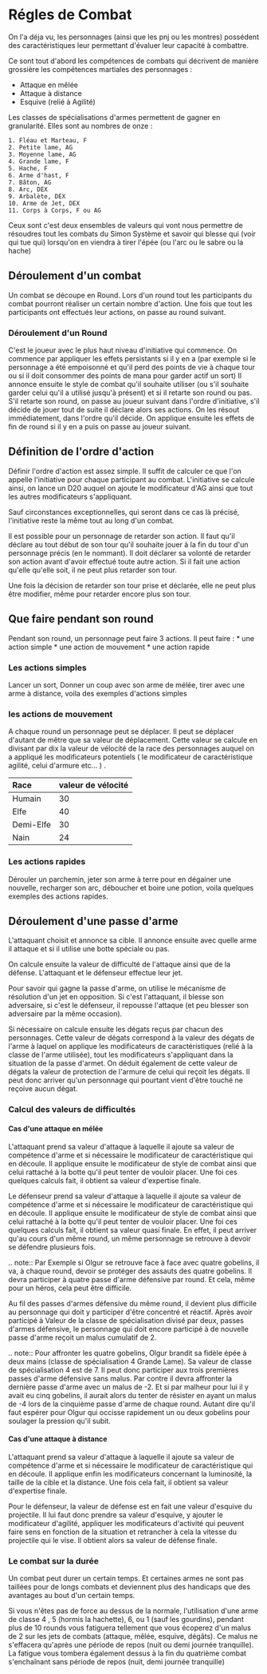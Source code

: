 # Régles de Combat


On l'a déja vu, les personnages (ainsi que les pnj ou les montres) possédent des caractéristiques leur permettant d'évaluer leur capacité à combattre. 

Ce sont tout d'abord les compétences de combats qui décrivent de manière grossière les compétences martiales des personnages  : 
 
 * Attaque en mêlée
 * Attaque à distance
 * Esquive (relié à Agilité)
      
Les classes de spécialisations d'armes permettent de gagner en granularité. Elles sont au nombres de onze : 

    1. Fléau et Marteau, F  
    2. Petite lame, AG
    3. Moyenne lame, AG
    4. Grande lame, F  
    5. Hache, F  
    6. Arme d'hast, F  
    7. Bâton, AG
    8. Arc, DEX 
    9. Arbalète, DEX  
    10. Arme de Jet, DEX  
    11. Corps à Corps, F ou AG
        
Ceux sont c'est deux ensembles de valeurs qui vont nous permettre de résoudres tout les combats du Simon Système et savoir qui blesse qui (voir qui tue qui) lorsqu'on en viendra à tirer l'épée (ou l'arc ou le sabre ou la hache)

## Déroulement d'un combat


Un combat se découpe en Round. Lors d'un round tout les participants du combat pourront réaliser un certain nombre d'action. Une fois que tout les participants ont effectués leur actions, on passe au round suivant.

### Déroulement d'un Round

C'est le joueur avec le plus haut niveau d'initiative qui commence. On commence par appliquer les effets persistants si il y en a (par exemple si le personnage a été empoisonné et qu'il perd des points de vie à chaque tour ou si il doit consommer des points de mana pour garder actif un sort)
 Il annonce ensuite le style de combat qu'il souhaite utiliser (ou s'il souhaite garder celui qu'il a utilisé jusqu'à présent) et si il retarte son round ou pas. S'il retarte son round, on passe au joueur suivant dans l'ordre d'initiative, s'il décide de jouer tout de suite il déclare alors ses actions. On les résout immédiatement, dans l'ordre qu'il décide. On applique ensuite les effets de fin de round si il y en a puis on passe au joueur suivant.

## Définition de l'ordre d'action 


Définir l'ordre d'action est assez simple. Il suffit de calculer ce que l'on appelle l'initiative pour chaque participant au combat. 
L'initiative se calcule ainsi, on lance un D20 auquel on ajoute le modificateur d'AG ainsi que tout les autres modificateurs s'appliquant. 

Sauf circonstances exceptionnelles, qui seront dans ce cas là précisé, l'initiative reste la même tout au long d'un combat. 

Il est possible pour un personnage de retarder son action. Il faut qu'il déclare au tout début de son tour qu'il souhaite jouer à la fin du tour d'un personnage précis (en le nommant). Il doit déclarer sa volonté de retarder son action avant d'avoir effectué toute autre action. Si il fait une action qu'elle qu'elle soit, il ne peut plus retarder son tour. 

Une fois la décision de retarder son tour prise et déclarée, elle ne peut plus être modifier, même pour retarder encore plus son tour. 

## Que faire pendant son round


Pendant son round, un personnage peut faire 3 actions. Il peut faire : 
    * une action simple 
    * une action de mouvement
    * une action rapide

### Les actions simples


Lancer un sort, Donner un coup avec son arme de mélée, tirer avec une arme à distance, voila des exemples d'actions simples

### les actions de mouvement

A chaque round un personnage peut se déplacer. Il peut se déplacer d'autant de mêtre que sa valeur de déplacement. Cette valeur se calcule en divisant par dix la valeur de vélocité de la race des personnages auquel on a appliqué les modificateurs potentiels ( le modificateur de caractéristique agilité, celui d'armure etc... ) .


|Race                        |  valeur de vélocité |
|:---------------------------|:-------------------|
|Humain                      |30|
|Elfe                        |40|
|Demi-Elfe                   |30|
|Nain                        |24|



### Les actions rapides 


Dérouler un parchemin, jeter son arme à terre pour en dégainer une nouvelle, recharger son arc, déboucher et boire une potion, voila quelques exemples des actions rapides. 


## Déroulement d'une passe d'arme


L'attaquant choisit et annonce sa cible. Il annonce ensuite avec quelle arme il attaque et si il utilise une botte spéciale ou pas. 

On calcule ensuite la valeur de difficulté de l'attaque ainsi que de la défense. L'attaquant et le défenseur effectue leur jet. 

Pour savoir qui gagne la passe d'arme, on utilise le mécanisme de résolution d'un jet en opposition. Si c'est l'attaquant, il blesse son adversaire, si c'est le défenseur, il repousse l'attaque (et peu blesser son adversaire par la même occasion). 

Si nécessaire on calcule ensuite les dégats reçus par chacun des personnages. Cette valeur de dégats correspond à la valeur des dégats de l'arme à laquel on applique les modificateurs de caractéristiques (relié à la classe de l'arme utilisée), tout les modificateurs s'appliquant dans la situation de la passe d'armet. On déduit également de cette valeur de dégats la valeur de protection de l'armure de celui qui reçoit les dégats. Il peut donc arriver qu'un personnage qui pourtant vient d'être touché ne reçoive aucun dégat. 

### Calcul des valeurs de difficultés


#### Cas d'une attaque en mélée 


L'attaquant prend sa valeur d'attaque à laquelle il ajoute sa valeur de compétence d'arme et si nécessaire le modificateur de caractéristique qui en découle. Il applique ensuite le modificateur de style de combat ainsi que celui rattaché à la botte qu'il peut tenter de vouloir placer. Une foi ces quelques calculs fait, il obtient sa valeur d'expertise finale. 

Le défenseur prend sa valeur d'attaque à laquelle il ajoute sa valeur de compétence d'arme et si nécessaire le modificateur de caractéristique qui en découle. Il applique ensuite le modificateur de style de combat ainsi que celui rattaché à la botte qu'il peut tenter de vouloir placer. Une foi ces quelques calculs fait, il obtient sa valeur quasi finale. En effet, il peut arriver qu'au cours d'un même round, un même personnage se retrouve à devoir se défendre plusieurs fois. 

.. note:: Par Exemple si Olgur se retrouve face à face avec quatre gobelins, il va, à chaque round, devoir se protéger des assauts des quatre gobelins. Il devra participer à quatre passe d'arme défensive par round. Et cela, même pour un héros, cela peut être difficile. 

Au fil des passes d'armes défensive du même round, il devient plus difficile au personnage qui doit y participer d'être concentré et réactif. Après avoir participé à Valeur de la classe de spécialisation divisé par deux, passes d'armes défensive, le personnage qui doit encore participé à de nouvelle passe d'arme reçoit un malus cumulatif de 2. 

.. note:: Pour affronter les quatre gobelins, Olgur brandit sa fidèle épée à deux mains (classe de spécialisation 4 Grande Lame). Sa valeur de classe de spécialisation 4 est de 7. Il peut donc participer aux trois premières passes d'arme défensive sans malus. Par contre il devra affronter la dernière passe d'arme avec un malus de -2. Et si par malheur pour lui il y avait eu cinq gobelins, il aurait alors du tenter de résister en ayant un malus de -4 lors de la cinquième passe d'arme de chaque round. Autant dire qu'il faut espérer pour Olgur qui occisse rapidement un ou deux gobelins pour soulager la pression qu'il subit. 


#### Cas d'une attaque à distance


L'attaquant prend sa valeur d'attaque à laquelle il ajoute sa valeur de compétence d'arme et si nécessaire le modificateur de caractéristique qui en découle. Il applique enfin les modificateurs concernant la luminosité, la taille de la cible et la distance. Une fois cela fait, il obtient sa valeur d'expertise finale. 

Pour le défenseur, la valeur de défense est en fait une valeur d'esquive du projectile. Il lui faut donc prendre sa valeur d'esquive, y ajouter le modificateur d'agilité, appliquer les modificateurs d'activité qui peuvent faire sens en fonction de la situation et retrancher à cela la vitesse du projectile qui le vise. Il obtient alors sa valeur de défense finale. 

### Le combat sur la durée


Un combat peut durer un certain temps. Et certaines armes ne sont pas taillées pour de longs combats et deviennent plus des handicaps que des avantages au bout d'un certain temps. 

Si vous n'êtes pas de force au dessus de la normale, l'utilisation d'une arme de classe 4 , 5 (hormis la hachette), 6, ou 1 (sauf les gourdins), pendant plus de 10 rounds vous fatiguera tellement que vous écoperez d'un malus de 2 sur les jets de combats (attaque, mêlée, esquive, dégâts). Ce malus ne s'effacera qu'après une période de repos (nuit ou demi journée tranquille). La fatigue vous tombera également dessus à la fin du quatrième combat s'enchaînant sans période de repos (nuit, demi journée tranquille)


